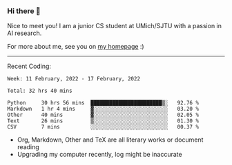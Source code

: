 ### Hi there 👋

Nice to meet you! I am a junior CS student at UMich/SJTU with a passion in AI research. 

For more about me, see you on [my homepage](https://jiayipan.me) :)

---

Recent Coding:
<!--START_SECTION:waka-->
```text
Week: 11 February, 2022 - 17 February, 2022

Total: 32 hrs 40 mins

Python     30 hrs 56 mins  ███████████████████████▒░   92.76 % 
Markdown   1 hr 4 mins     ▓░░░░░░░░░░░░░░░░░░░░░░░░   03.20 % 
Other      40 mins         ▓░░░░░░░░░░░░░░░░░░░░░░░░   02.05 % 
Text       26 mins         ▒░░░░░░░░░░░░░░░░░░░░░░░░   01.30 % 
CSV        7 mins          ░░░░░░░░░░░░░░░░░░░░░░░░░   00.37 % 
```
<!--END_SECTION:waka-->
- Org, Markdown, Other and TeX are all literary works or document reading
- Upgrading my computer recently, log might be inaccurate
